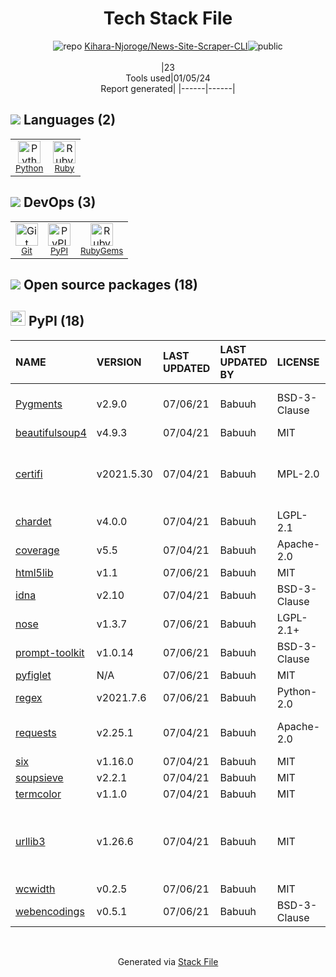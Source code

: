 <!--
&lt;--- Readme.md Snippet without images Start ---&gt;
## Tech Stack
Kihara-Njoroge/News-Site-Scraper-CLI is built on the following main stack:

- [Ruby](https://www.ruby-lang.org) – Languages
- [Python](https://www.python.org) – Languages

Full tech stack [here](/techstack.md)

&lt;--- Readme.md Snippet without images End ---&gt;

&lt;--- Readme.md Snippet with images Start ---&gt;
## Tech Stack
Kihara-Njoroge/News-Site-Scraper-CLI is built on the following main stack:

- <img width='25' height='25' src='https://img.stackshare.io/service/989/ruby.png' alt='Ruby'/> [Ruby](https://www.ruby-lang.org) – Languages
- <img width='25' height='25' src='https://img.stackshare.io/service/993/pUBY5pVj.png' alt='Python'/> [Python](https://www.python.org) – Languages

Full tech stack [here](/techstack.md)

&lt;--- Readme.md Snippet with images End ---&gt;
-->
<div align="center">

# Tech Stack File
![](https://img.stackshare.io/repo.svg "repo") [Kihara-Njoroge/News-Site-Scraper-CLI](https://github.com/Kihara-Njoroge/News-Site-Scraper-CLI)![](https://img.stackshare.io/public_badge.svg "public")
<br/><br/>
|23<br/>Tools used|01/05/24 <br/>Report generated|
|------|------|
</div>

## <img src='https://img.stackshare.io/languages.svg'/> Languages (2)
<table><tr>
  <td align='center'>
  <img width='36' height='36' src='https://img.stackshare.io/service/993/pUBY5pVj.png' alt='Python'>
  <br>
  <sub><a href="https://www.python.org">Python</a></sub>
  <br>
  <sub></sub>
</td>

<td align='center'>
  <img width='36' height='36' src='https://img.stackshare.io/service/989/ruby.png' alt='Ruby'>
  <br>
  <sub><a href="https://www.ruby-lang.org">Ruby</a></sub>
  <br>
  <sub></sub>
</td>

</tr>
</table>

## <img src='https://img.stackshare.io/devops.svg'/> DevOps (3)
<table><tr>
  <td align='center'>
  <img width='36' height='36' src='https://img.stackshare.io/service/1046/git.png' alt='Git'>
  <br>
  <sub><a href="http://git-scm.com/">Git</a></sub>
  <br>
  <sub></sub>
</td>

<td align='center'>
  <img width='36' height='36' src='https://img.stackshare.io/service/12572/-RIWgodF_400x400.jpg' alt='PyPI'>
  <br>
  <sub><a href="https://pypi.org/">PyPI</a></sub>
  <br>
  <sub></sub>
</td>

<td align='center'>
  <img width='36' height='36' src='https://img.stackshare.io/service/12795/5jL6-BA5_400x400.jpeg' alt='RubyGems'>
  <br>
  <sub><a href="https://rubygems.org/">RubyGems</a></sub>
  <br>
  <sub></sub>
</td>

</tr>
</table>


## <img src='https://img.stackshare.io/group.svg' /> Open source packages (18)</h2>

## <img width='24' height='24' src='https://img.stackshare.io/service/12572/-RIWgodF_400x400.jpg'/> PyPI (18)

|NAME|VERSION|LAST UPDATED|LAST UPDATED BY|LICENSE|VULNERABILITIES|
|:------|:------|:------|:------|:------|:------|
|[Pygments](https://pypi.org/project/Pygments)|v2.9.0|07/06/21|Babuuh |BSD-3-Clause|[CVE-2022-40896](https://github.com/advisories/GHSA-mrwq-x4v8-fh7p) (Moderate)|
|[beautifulsoup4](https://pypi.org/project/beautifulsoup4)|v4.9.3|07/04/21|Babuuh |MIT|N/A|
|[certifi](https://pypi.org/project/certifi)|v2021.5.30|07/04/21|Babuuh |MPL-2.0|[CVE-2023-37920](https://github.com/advisories/GHSA-xqr8-7jwr-rhp7) (High)<br/>[CVE-2022-23491](https://github.com/advisories/GHSA-43fp-rhv2-5gv8) (Moderate)|
|[chardet](https://pypi.org/project/chardet)|v4.0.0|07/04/21|Babuuh |LGPL-2.1|N/A|
|[coverage](https://pypi.org/project/coverage)|v5.5|07/04/21|Babuuh |Apache-2.0|N/A|
|[html5lib](https://pypi.org/project/html5lib)|v1.1|07/06/21|Babuuh |MIT|N/A|
|[idna](https://pypi.org/project/idna)|v2.10|07/04/21|Babuuh |BSD-3-Clause|N/A|
|[nose](https://pypi.org/project/nose)|v1.3.7|07/06/21|Babuuh |LGPL-2.1+|N/A|
|[prompt-toolkit](https://pypi.org/project/prompt-toolkit)|v1.0.14|07/06/21|Babuuh |BSD-3-Clause|N/A|
|[pyfiglet](https://pypi.org/project/pyfiglet)|N/A|07/06/21|Babuuh |MIT|N/A|
|[regex](https://pypi.org/project/regex)|v2021.7.6|07/06/21|Babuuh |Python-2.0|N/A|
|[requests](https://pypi.org/project/requests)|v2.25.1|07/04/21|Babuuh |Apache-2.0|[CVE-2023-32681](https://github.com/advisories/GHSA-j8r2-6x86-q33q) (Moderate)|
|[six](https://pypi.org/project/six)|v1.16.0|07/04/21|Babuuh |MIT|N/A|
|[soupsieve](https://pypi.org/project/soupsieve)|v2.2.1|07/04/21|Babuuh |MIT|N/A|
|[termcolor](https://pypi.org/project/termcolor)|v1.1.0|07/04/21|Babuuh |MIT|N/A|
|[urllib3](https://pypi.org/project/urllib3)|v1.26.6|07/04/21|Babuuh |MIT|[CVE-2023-45803](https://github.com/advisories/GHSA-g4mx-q9vg-27p4) (Moderate)<br/>[CVE-2023-43804](https://github.com/advisories/GHSA-v845-jxx5-vc9f) (Moderate)|
|[wcwidth](https://pypi.org/project/wcwidth)|v0.2.5|07/06/21|Babuuh |MIT|N/A|
|[webencodings](https://pypi.org/project/webencodings)|v0.5.1|07/06/21|Babuuh |BSD-3-Clause|N/A|

<br/>
<div align='center'>

Generated via [Stack File](https://github.com/marketplace/stack-file)
